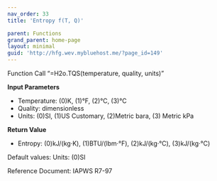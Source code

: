 ```yaml
---
nav_order: 33
title: 'Entropy f(T, Q)'

parent: Functions
grand_parent: home-page
layout: minimal
guid: 'http://hfg.wev.mybluehost.me/?page_id=149'
---
```


Function Call “=H2o.TQS(temperature, quality, units)”

**Input Parameters**

- Temperature: (0)K, (1)°F, (2)°C, (3)°C
- Quality: dimensionless
- Units: (0)SI, (1)US Customary, (2)Metric bara, (3) Metric kPa

**Return Value**

- Entropy: (0)kJ/(kg·K), (1)BTU/(lbm·°F), (2)kJ/(kg·°C), (3)kJ/(kg·°C)

Default values: Units: (0)SI

Reference Document: IAPWS R7-97
